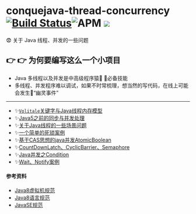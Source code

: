 # conquejava-thread-concurrency  [![Build Status](https://travis-ci.com/Byron4j/fuckjava-thread-concurrency.svg?branch=master)](https://travis-ci.com/Byron4j/fuckjava-thread-concurrency)![APM](https://img.shields.io/apm/l/vim-mode.svg?label=License&style=popout) ![](https://img.shields.io/badge/author-%E4%B8%9C%E9%99%86%E4%B9%8B%E6%BB%87-red.svg)

😨 关于 Java 线程、并发的一些问题

## 👉 👉 为何要编写这么一个小项目

- Java 多线程以及并发是中高级程序猿🙉 🙉必备技能
- 多线程、并发程序难以调试，如果不时常梳理，想当然的写代码，在线上可能会发生👿“幽灵事件”

--------------------------------------------------------------------------------

- ✨[```Volitale```关键字与Java线程内存模型](articles/1-Volitale关键字与Java线程内存模型/1-Volitale关键字与Java线程内存模型.md)
- ✨[Java5之前的同步与并发处理](articles/2-Java5之前的同步与并发处理/2-Java5之前的同步与并发处理.md)
- ✨[关于Java线程的一些场景问题](articles/3-关于Java线程的一些场景问题/1-线程执行顺序控制的业务场景.md)
- ✨[一个简单的死锁案例](articles/3-关于Java线程的一些场景问题/2-一个死锁示例.md)
- ✨[基于CAS思想的java并发AtomicBoolean](articles/5-基于CAS思想的java并发AtomicBoolean/1-基于CAS思想的java并发AtomicBoolean.md)
- ✨[CountDownLatch、CyclicBarrier、Semaphore](articles/4-CountDOwnLatchCyclicBarrierSemaphore/1-CountDownLatchCyclicBarrierSemaphore.md)
- ✨[Java并发之Condition](articles/6-Java并发之Condition/Java并发之Condition.md)
- ✨[Wait、Notify案例](src/main/java/org/byron4j/fuckjavathreadconcurrency/curr/waitnotifypattern/WaitNotifyTest.java)


#### 参考资料

- [Java8虚拟机规范](https://docs.oracle.com/javase/specs/jvms/se8/jvms8.pdf)
- [Java8语言规范](https://docs.oracle.com/javase/specs/jls/se8/jls8.pdf)
- [JavaSE规范](https://docs.oracle.com/javase/specs/)
